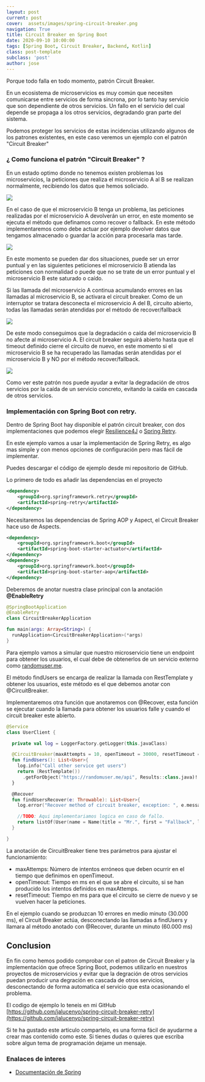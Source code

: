 ```yaml
---
layout: post
current: post
cover:  assets/images/spring-circuit-breaker.png
navigation: True
title: Circuit Breaker en Spring Boot
date: 2020-09-10 10:00:00
tags: [Spring Boot, Circuit Breaker, Backend, Kotlin]
class: post-template
subclass: 'post'
author: jose
---
```


Porque todo falla en todo momento, patrón Circuit Breaker.

En un ecosistema de microservicios es muy común que necesiten comunicarse entre servicios de forma sincrona, por lo tanto hay servicio que son dependiente de otros servicios. Un fallo en el servicio del cual depende se propaga a los otros servicios, degradando gran parte del sistema.

Podemos proteger los servicios de estas incidencias utilizando algunos de los patrones existentes, en este caso veremos un ejemplo con el patrón "Circuit Breaker"

### ¿ Como funciona el patrón "Circuit Breaker" ?

En un estado optimo donde no tenemos existen problemas los microservicios, la peticiones que realiza el microservicio A al B se realizan normalmente, recibiendo los datos que hemos soliciado.

![](/blog/assets/images/spring-circuit-breaker/circuit-breaker-diagram-01.png)

En el caso de que el microservicio B tenga un problema, las peticiones realizadas por el microservicio A devolverán un error, en este momento se ejecuta el método que definamos como recover o fallback. En este método implementaremos como debe actuar por ejemplo devolver datos que tengamos almacenado o guardar la acción para procesarla mas tarde.

![](/blog/assets/images/spring-circuit-breaker/circuit-breaker-diagram-02.png)

En este momento se pueden dar dos situaciones, puede ser un error puntual y en las siguientes peticiones el microservicio B atienda las peticiones con normalidad o puede que no se trate de un error puntual y el microservicio B este saturado o caído.

Si las llamada del microservicio A continua acumulando errores en las llamadas al microservicio B, se activara el circuit breaker. Como de un interruptor se tratara desconecta el microservicio A del B, circuito abierto, todas las llamadas serán atendidas por el método de recover/fallback

![](/blog/assets/images/spring-circuit-breaker/circuit-breaker-diagram-03.png)

De este modo conseguimos que la degradación o caída del microservicio B no afecte al microservicio A. El circuit breaker seguirá abierto hasta que el timeout definido cierre el circuito de nuevo, en este momento si el microservicio B se ha recuperado las llamadas serán atendidas por el microservicio B y NO por el método recover/fallback.

![](/blog/assets/images/spring-circuit-breaker/circuit-breaker-diagram-04.png)

Como ver este patrón nos puede ayudar a evitar la degradación de otros servicios por la caída de un servicio concreto, evitando la caída en cascada de otros servicios.

### Implementación con Spring Boot con retry.

Dentro de Spring Boot hay disponible el patrón circuit breaker, con dos implementaciones que podemos elegir [Resilience4J](https://github.com/resilience4j/resilience4j) o [Spring Retry](https://github.com/spring-projects/spring-retry).

En este ejemplo vamos a usar la implementación de Spring Retry, es algo mas simple y con menos opciones de configuración pero mas fácil de implementar.

Puedes descargar el código de ejemplo desde mi repositorio de GitHub.

Lo primero de todo es añadir las dependencias en el proyecto

```xml
<dependency>
    <groupId>org.springframework.retry</groupId>
    <artifactId>spring-retry</artifactId>
</dependency>
```

Necesitaremos las dependencias de Spring AOP y Aspect, el Circuit Breaker hace uso de Aspects.

```xml
<dependency>
    <groupId>org.springframework.boot</groupId>
    <artifactId>spring-boot-starter-actuator</artifactId>
</dependency>
<dependency>
    <groupId>org.springframework.boot</groupId>
    <artifactId>spring-boot-starter-aop</artifactId>
</dependency>
```

Deberemos de anotar nuestra clase principal con la anotación **@EnableRetry**

```kotlin
@SpringBootApplication
@EnableRetry
class CircuitBreakerApplication

fun main(args: Array<String>) {
  runApplication<CircuitBreakerApplication>(*args)
}
```

Para ejemplo vamos a simular que nuestro microservicio tiene un endpoint para obtener los usuarios, el cual debe de obtenerlos de un servicio externo como [randomuser.me](https://randomuser.me/api).

El método findUsers se encarga de realizar la llamada con RestTemplate y obtener los usuarios, este método es el que debemos anotar con @CircuitBreaker.

Implementaremos otra función que anotaremos con @Recover, esta función se ejecutar cuando la llamada para obtener los usuarios falle y cuando el circuit breaker este abierto.


```kotlin
@Service
class UserClient {

  private val log = LoggerFactory.getLogger(this.javaClass)

  @CircuitBreaker(maxAttempts = 10, openTimeout = 30000, resetTimeout = 60000)
  fun findUsers(): List<User>{
    log.info("Call other service get users")
    return (RestTemplate())
      .getForObject("https://randomuser.me/api", Results::class.java)!!.results!!
  }

  @Recover
  fun findUsersRecover(e: Throwable): List<User>{
    log.error("Recover method of circuit breaker, exception: ", e.message)

    //TODO: Aqui implementariamos logica en caso de fallo.
    return listOf(User(name = Name(title = "Mr.", first = "Fallback", last = ":-)")))
  }

}
```

La anotación de CircuitBreaker tiene tres parámetros para ajustar el funcionamiento:

- maxAttemps: Número de intentos erróneos que deben ocurrir en el tiempo que definimos en openTimeout.
- openTimeout: Tiempo en ms en el que se abre el circuito, si se han producido los intentos definidos en maxAttemps. 
- resetTimeout: Tiempo en ms para que el circuito se cierre de nuevo y se vuelven hacer la peticiones.

En el ejemplo cuando se produzcan 10 errores en medio minuto (30.000 ms), el Circuit Breaker actúa, desconectando las llamadas a findUsers y llamara al método anotado con @Recover, durante un minuto (60.000 ms)

## Conclusion

En fin como hemos podido comprobar con el patron de Circuit Breaker y la implementación que ofrece Spring Boot, podemos utilizarlo en nuestros proyectos de microservicios y evitar que la degración de otros servicios puedan producir una degración en cascada de otros servicios, desconectando de forma automatica el servicio que esta ocasionando el problema.

El codigo de ejemplo lo teneis en mi GitHub [https://github.com/jalucenyo/spring-circuit-breaker-retry](https://github.com/jalucenyo/spring-circuit-breaker-retry)

Si te ha gustado este articulo compartelo, es una forma fácil de ayudarme a crear mas contenido como este. Si tienes dudas o quieres que escriba sobre algun tema de programación dejame un mensaje.

### Enalaces de interes

- [Documentación de Spring](https://spring.io/projects/spring-cloud-circuitbreaker)

